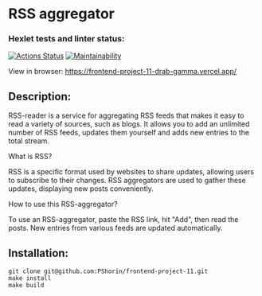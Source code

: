 # RSS aggregator

### Hexlet tests and linter status:

[![Actions Status](https://github.com/PShorin/frontend-project-11/workflows/hexlet-check/badge.svg)](https://github.com/PShorin/frontend-project-11/actions)
[![Maintainability](https://api.codeclimate.com/v1/badges/08694c98127775729a00/maintainability)](https://codeclimate.com/github/PShorin/frontend-project-11/maintainability)

View in browser: https://frontend-project-11-drab-gamma.vercel.app/

## Description:

RSS-reader is a service for aggregating RSS feeds that makes it easy to read a variety of sources, such as blogs. It allows you to add an unlimited number of RSS feeds, updates them yourself and adds new entries to the total stream.

What is RSS?

RSS is a specific format used by websites to share updates, allowing users to subscribe to their changes. RSS aggregators are used to gather these updates, displaying new posts conveniently.

How to use this RSS-aggregator?

To use an RSS-aggregator, paste the RSS link, hit "Add", then read the posts. New entries from various feeds are updated automatically.

## Installation:

```
git clone git@github.com:PShorin/frontend-project-11.git
make install
make build
```
